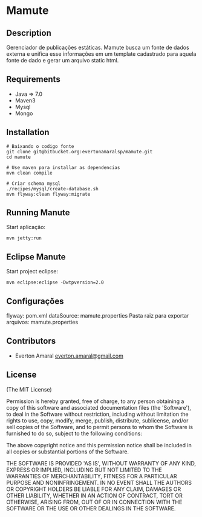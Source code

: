 Mamute
===========

Description
---------------

Gerenciador de publicações estáticas. Mamute busca um fonte de dados externa e unifica esse informações em um template cadastrado para aquela fonte de dado e gerar um arquivo static html.


Requirements
-------------------

 * Java => 7.0
 * Maven3
 * Mysql
 * Mongo


Installation
--------------

    # Baixando o codigo fonte
    git clone git@bitbucket.org:evertonamaralsp/mamute.git
    cd mamute

    # Use maven para installar as dependencias
    mvn clean compile

    # Criar schema mysql
    ./recipes/mysql/create-database.sh
    mvn flyway:clean flyway:migrate


Running Manute
------------------------------

Start aplicação:

    mvn jetty:run

Eclipse Manute
------------------------------

Start project eclipse:

    mvn eclipse:eclipse -Dwtpversion=2.0

Configurações
------------------------------

flyway: pom.xml
dataSource: mamute.properties
Pasta raiz para exportar arquivos: mamute.properties

Contributors
------------

 * Everton Amaral <everton.amaral@gmail.com>


License
-------

  (The MIT License)

  Permission is hereby granted, free of charge, to any person obtaining
  a copy of this software and associated documentation files (the
  'Software'), to deal in the Software without restriction, including
  without limitation the rights to use, copy, modify, merge, publish,
  distribute, sublicense, and/or sell copies of the Software, and to
  permit persons to whom the Software is furnished to do so, subject to
  the following conditions:

  The above copyright notice and this permission notice shall be
  included in all copies or substantial portions of the Software.

  THE SOFTWARE IS PROVIDED 'AS IS', WITHOUT WARRANTY OF ANY KIND,
  EXPRESS OR IMPLIED, INCLUDING BUT NOT LIMITED TO THE WARRANTIES OF
  MERCHANTABILITY, FITNESS FOR A PARTICULAR PURPOSE AND NONINFRINGEMENT.
  IN NO EVENT SHALL THE AUTHORS OR COPYRIGHT HOLDERS BE LIABLE FOR ANY
  CLAIM, DAMAGES OR OTHER LIABILITY, WHETHER IN AN ACTION OF CONTRACT,
  TORT OR OTHERWISE, ARISING FROM, OUT OF OR IN CONNECTION WITH THE
  SOFTWARE OR THE USE OR OTHER DEALINGS IN THE SOFTWARE.
